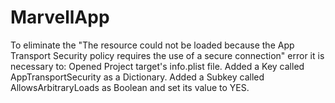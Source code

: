 # MarvellApp


To eliminate the "The resource could not be loaded because the App Transport Security policy requires the use of a secure connection" error it is necessary to:
Opened Project target's info.plist file.
Added a Key called AppTransportSecurity as a Dictionary.
Added a Subkey called AllowsArbitraryLoads as Boolean and set its value to YES.
